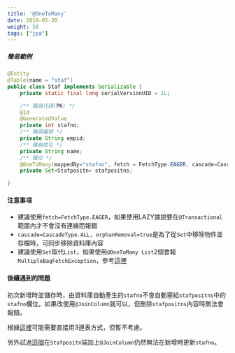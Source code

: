```yaml
---
title: '@OneToMany'
date: 2019-05-30
weight: 50
tags: ["jpa"]
---
```






##### 簡易範例

```java
@Entity
@Table(name = "staf")
public class Staf implements Serializable {
	private static final long serialVersionUID = 1L;

	/** 職員代碼(PK) */
	@Id
	@GeneratedValue
	private int stafno;
	/** 職員編號 */
	private String empid;
	/** 職員姓名 */
	private String name;
	/** 職位 */
	@OneToMany(mappedBy="stafno", fetch = FetchType.EAGER, cascade=CascadeType.ALL, orphanRemoval=true)
	private Set<Stafpositn> stafpositns;

}
```



#### 注意事項

- 建議使用`fetch=FetchType.EAGER`，如果使用LAZY據說要在`@Transactional`範圍內才不會沒有連線而報錯
- `cascade=CascadeType.ALL, orphanRemoval=true`是為了從`Set`中移除物件並存檔時，可同步移除資料庫內容
- 建議使用`Set`取代`List`，如果使用`@OneToMany List`2個會報`MultipleBagFetchException`，參考[這裡](https://stackoverflow.com/a/5865605)





#### 後續遇到的問題

初次新增時並儲存時，由資料庫自動產生的`stafno`不會自動塞給`stafpositns`中的`stafno`欄位。如果改使用`@JoinColumn`就可以，但刪除`stafpositns`內容時無法會報錯。

根據[這裡](<https://vladmihalcea.com/the-best-way-to-map-a-onetomany-association-with-jpa-and-hibernate/>)可能需要直接用3連表方式，但暫不考慮。

另外試過[這個](<https://www.baeldung.com/jpa-joincolumn-vs-mappedby>)在`Stafpositn`端加上`@JoinColumn`仍然無法在新增時更新`stafno`。











